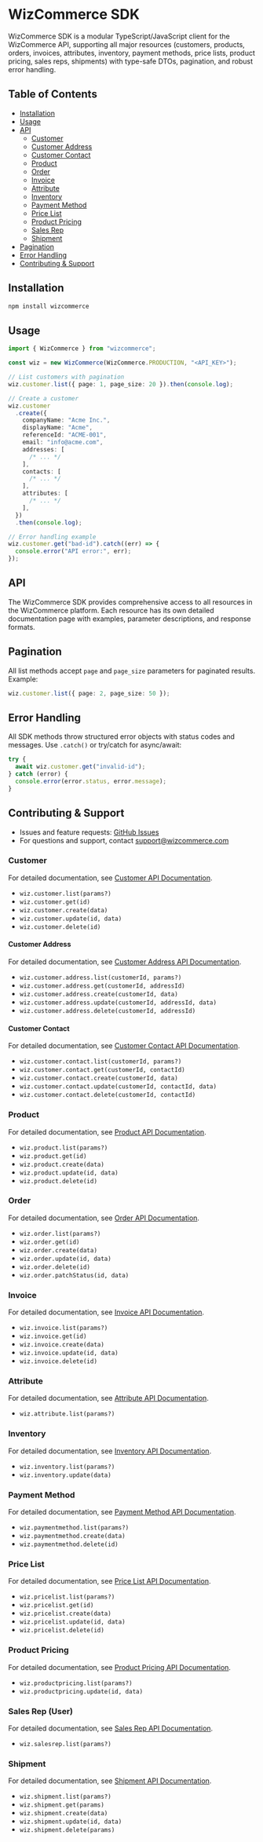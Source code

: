 # WizCommerce SDK

WizCommerce SDK is a modular TypeScript/JavaScript client for the WizCommerce API, supporting all major resources (customers, products, orders, invoices, attributes, inventory, payment methods, price lists, product pricing, sales reps, shipments) with type-safe DTOs, pagination, and robust error handling.

## Table of Contents

- [Installation](#installation)
- [Usage](#usage)
- [API](#api)
  - [Customer](#customer)
  - [Customer Address](#customer-address)
  - [Customer Contact](#customer-contact)
  - [Product](#product)
  - [Order](#order)
  - [Invoice](#invoice)
  - [Attribute](#attribute)
  - [Inventory](#inventory)
  - [Payment Method](#payment-method)
  - [Price List](#price-list)
  - [Product Pricing](#product-pricing)
  - [Sales Rep](#sales-rep-user)
  - [Shipment](#shipment)
- [Pagination](#pagination)
- [Error Handling](#error-handling)
- [Contributing & Support](#contributing--support)

## Installation

```sh
npm install wizcommerce
```

## Usage

```ts
import { WizCommerce } from "wizcommerce";

const wiz = new WizCommerce(WizCommerce.PRODUCTION, "<API_KEY>");

// List customers with pagination
wiz.customer.list({ page: 1, page_size: 20 }).then(console.log);

// Create a customer
wiz.customer
  .create({
    companyName: "Acme Inc.",
    displayName: "Acme",
    referenceId: "ACME-001",
    email: "info@acme.com",
    addresses: [
      /* ... */
    ],
    contacts: [
      /* ... */
    ],
    attributes: [
      /* ... */
    ],
  })
  .then(console.log);

// Error handling example
wiz.customer.get("bad-id").catch((err) => {
  console.error("API error:", err);
});
```

## API

The WizCommerce SDK provides comprehensive access to all resources in the WizCommerce platform. Each resource has its own detailed documentation page with examples, parameter descriptions, and response formats.

## Pagination

All list methods accept `page` and `page_size` parameters for paginated results. Example:

```ts
wiz.customer.list({ page: 2, page_size: 50 });
```

## Error Handling

All SDK methods throw structured error objects with status codes and messages. Use `.catch()` or try/catch for async/await:

```ts
try {
  await wiz.customer.get("invalid-id");
} catch (error) {
  console.error(error.status, error.message);
}
```

## Contributing & Support

- Issues and feature requests: [GitHub Issues](https://github.com/Sourcewiz/typescript-sdk/issues)
- For questions and support, contact support@wizcommerce.com

### Customer

For detailed documentation, see [Customer API Documentation](docs/Customer.md).

- `wiz.customer.list(params?)`
- `wiz.customer.get(id)`
- `wiz.customer.create(data)`
- `wiz.customer.update(id, data)`
- `wiz.customer.delete(id)`

#### Customer Address

For detailed documentation, see [Customer Address API Documentation](docs/CustomerAddress.md).

- `wiz.customer.address.list(customerId, params?)`
- `wiz.customer.address.get(customerId, addressId)`
- `wiz.customer.address.create(customerId, data)`
- `wiz.customer.address.update(customerId, addressId, data)`
- `wiz.customer.address.delete(customerId, addressId)`

#### Customer Contact

For detailed documentation, see [Customer Contact API Documentation](docs/CustomerContact.md).

- `wiz.customer.contact.list(customerId, params?)`
- `wiz.customer.contact.get(customerId, contactId)`
- `wiz.customer.contact.create(customerId, data)`
- `wiz.customer.contact.update(customerId, contactId, data)`
- `wiz.customer.contact.delete(customerId, contactId)`

### Product

For detailed documentation, see [Product API Documentation](docs/Product.md).

- `wiz.product.list(params?)`
- `wiz.product.get(id)`
- `wiz.product.create(data)`
- `wiz.product.update(id, data)`
- `wiz.product.delete(id)`

### Order

For detailed documentation, see [Order API Documentation](docs/Order.md).

- `wiz.order.list(params?)`
- `wiz.order.get(id)`
- `wiz.order.create(data)`
- `wiz.order.update(id, data)`
- `wiz.order.delete(id)`
- `wiz.order.patchStatus(id, data)`

### Invoice

For detailed documentation, see [Invoice API Documentation](docs/Invoice.md).

- `wiz.invoice.list(params?)`
- `wiz.invoice.get(id)`
- `wiz.invoice.create(data)`
- `wiz.invoice.update(id, data)`
- `wiz.invoice.delete(id)`

### Attribute

For detailed documentation, see [Attribute API Documentation](docs/Attribute.md).

- `wiz.attribute.list(params?)`

### Inventory

For detailed documentation, see [Inventory API Documentation](docs/Inventory.md).

- `wiz.inventory.list(params?)`
- `wiz.inventory.update(data)`

### Payment Method

For detailed documentation, see [Payment Method API Documentation](docs/PaymentMethod.md).

- `wiz.paymentmethod.list(params?)`
- `wiz.paymentmethod.create(data)`
- `wiz.paymentmethod.delete(id)`

### Price List

For detailed documentation, see [Price List API Documentation](docs/PriceList.md).

- `wiz.pricelist.list(params?)`
- `wiz.pricelist.get(id)`
- `wiz.pricelist.create(data)`
- `wiz.pricelist.update(id, data)`
- `wiz.pricelist.delete(id)`

### Product Pricing

For detailed documentation, see [Product Pricing API Documentation](docs/ProductPricing.md).

- `wiz.productpricing.list(params?)`
- `wiz.productpricing.update(id, data)`

### Sales Rep (User)

For detailed documentation, see [Sales Rep API Documentation](docs/SalesRep.md).

- `wiz.salesrep.list(params?)`

### Shipment

For detailed documentation, see [Shipment API Documentation](docs/Shipment.md).

- `wiz.shipment.list(params?)`
- `wiz.shipment.get(params)`
- `wiz.shipment.create(data)`
- `wiz.shipment.update(id, data)`
- `wiz.shipment.delete(params)`
